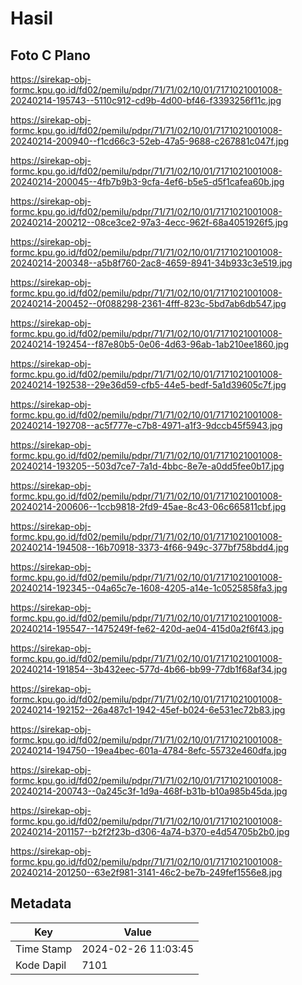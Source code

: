 # Hasil

## Foto C Plano

https://sirekap-obj-formc.kpu.go.id/fd02/pemilu/pdpr/71/71/02/10/01/7171021001008-20240214-195743--5110c912-cd9b-4d00-bf46-f3393256f11c.jpg

https://sirekap-obj-formc.kpu.go.id/fd02/pemilu/pdpr/71/71/02/10/01/7171021001008-20240214-200940--f1cd66c3-52eb-47a5-9688-c267881c047f.jpg

https://sirekap-obj-formc.kpu.go.id/fd02/pemilu/pdpr/71/71/02/10/01/7171021001008-20240214-200045--4fb7b9b3-9cfa-4ef6-b5e5-d5f1cafea60b.jpg

https://sirekap-obj-formc.kpu.go.id/fd02/pemilu/pdpr/71/71/02/10/01/7171021001008-20240214-200212--08ce3ce2-97a3-4ecc-962f-68a4051926f5.jpg

https://sirekap-obj-formc.kpu.go.id/fd02/pemilu/pdpr/71/71/02/10/01/7171021001008-20240214-200348--a5b8f760-2ac8-4659-8941-34b933c3e519.jpg

https://sirekap-obj-formc.kpu.go.id/fd02/pemilu/pdpr/71/71/02/10/01/7171021001008-20240214-200452--0f088298-2361-4fff-823c-5bd7ab6db547.jpg

https://sirekap-obj-formc.kpu.go.id/fd02/pemilu/pdpr/71/71/02/10/01/7171021001008-20240214-192454--f87e80b5-0e06-4d63-96ab-1ab210ee1860.jpg

https://sirekap-obj-formc.kpu.go.id/fd02/pemilu/pdpr/71/71/02/10/01/7171021001008-20240214-192538--29e36d59-cfb5-44e5-bedf-5a1d39605c7f.jpg

https://sirekap-obj-formc.kpu.go.id/fd02/pemilu/pdpr/71/71/02/10/01/7171021001008-20240214-192708--ac5f777e-c7b8-4971-a1f3-9dccb45f5943.jpg

https://sirekap-obj-formc.kpu.go.id/fd02/pemilu/pdpr/71/71/02/10/01/7171021001008-20240214-193205--503d7ce7-7a1d-4bbc-8e7e-a0dd5fee0b17.jpg

https://sirekap-obj-formc.kpu.go.id/fd02/pemilu/pdpr/71/71/02/10/01/7171021001008-20240214-200606--1ccb9818-2fd9-45ae-8c43-06c665811cbf.jpg

https://sirekap-obj-formc.kpu.go.id/fd02/pemilu/pdpr/71/71/02/10/01/7171021001008-20240214-194508--16b70918-3373-4f66-949c-377bf758bdd4.jpg

https://sirekap-obj-formc.kpu.go.id/fd02/pemilu/pdpr/71/71/02/10/01/7171021001008-20240214-192345--04a65c7e-1608-4205-a14e-1c0525858fa3.jpg

https://sirekap-obj-formc.kpu.go.id/fd02/pemilu/pdpr/71/71/02/10/01/7171021001008-20240214-195547--1475249f-fe62-420d-ae04-415d0a2f6f43.jpg

https://sirekap-obj-formc.kpu.go.id/fd02/pemilu/pdpr/71/71/02/10/01/7171021001008-20240214-191854--3b432eec-577d-4b66-bb99-77db1f68af34.jpg

https://sirekap-obj-formc.kpu.go.id/fd02/pemilu/pdpr/71/71/02/10/01/7171021001008-20240214-192152--26a487c1-1942-45ef-b024-6e531ec72b83.jpg

https://sirekap-obj-formc.kpu.go.id/fd02/pemilu/pdpr/71/71/02/10/01/7171021001008-20240214-194750--19ea4bec-601a-4784-8efc-55732e460dfa.jpg

https://sirekap-obj-formc.kpu.go.id/fd02/pemilu/pdpr/71/71/02/10/01/7171021001008-20240214-200743--0a245c3f-1d9a-468f-b31b-b10a985b45da.jpg

https://sirekap-obj-formc.kpu.go.id/fd02/pemilu/pdpr/71/71/02/10/01/7171021001008-20240214-201157--b2f2f23b-d306-4a74-b370-e4d54705b2b0.jpg

https://sirekap-obj-formc.kpu.go.id/fd02/pemilu/pdpr/71/71/02/10/01/7171021001008-20240214-201250--63e2f981-3141-46c2-be7b-249fef1556e8.jpg


## Metadata

| Key        | Value               |
| ---------- | ------------------- |
| Time Stamp | 2024-02-26 11:03:45 |
| Kode Dapil | 7101                |



